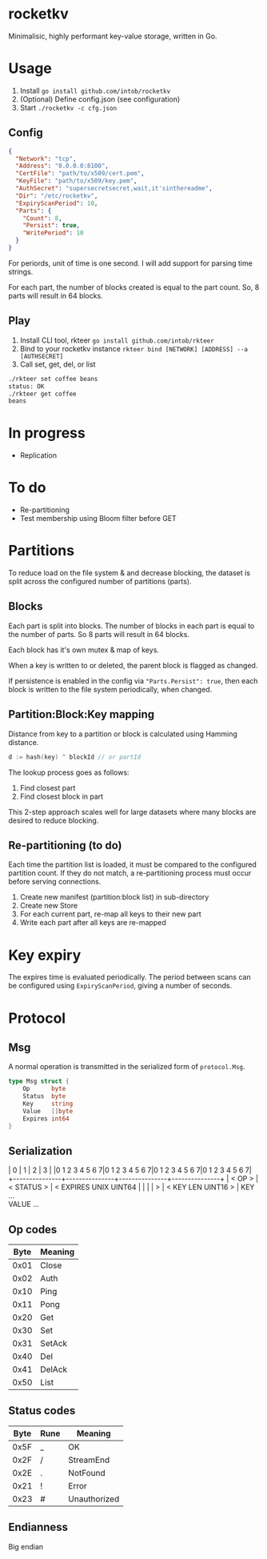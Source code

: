 # rocketkv

Minimalisic, highly performant key-value storage, written in Go.

# Usage
1. Install `go install github.com/intob/rocketkv`
2. (Optional) Define config.json (see configuration)
3. Start `./rocketkv -c cfg.json`

## Config
```json
{
  "Network": "tcp",
  "Address": "0.0.0.0:8100",
  "CertFile": "path/to/x509/cert.pem",
  "KeyFile": "path/to/x509/key.pem",
  "AuthSecret": "supersecretsecret,wait,it'sinthereadme",
  "Dir": "/etc/rocketkv",
  "ExpiryScanPeriod": 10,
  "Parts": {
    "Count": 8,
    "Persist": true,
    "WritePeriod": 10
  }
}
```
For periords, unit of time is one second. I will add support for parsing time strings.

For each part, the number of blocks created is equal to the part count. So, 8 parts will result in 64 blocks.

## Play
1. Install CLI tool, rkteer
  `go install github.com/intob/rkteer`
2. Bind to your rocketkv instance
  `rkteer bind [NETWORK] [ADDRESS] --a [AUTHSECRET]`
3. Call set, get, del, or list
```bash
./rkteer set coffee beans
status: OK
./rkteer get coffee
beans
```

# In progress
- Replication

# To do
- Re-partitioning
- Test membership using Bloom filter before GET

# Partitions
To reduce load on the file system & and decrease blocking, the dataset is split across the configured number of partitions (parts).

## Blocks
Each part is split into blocks. The number of blocks in each part is equal to the number of parts. So 8 parts will result in 64 blocks.

Each block has it's own mutex & map of keys.

When a key is written to or deleted, the parent block is flagged as changed.

If persistence is enabled in the config via `"Parts.Persist": true`, then each block is written to the file system periodically, when changed.

## Partition:Block:Key mapping
Distance from key to a partition or block is calculated using Hamming distance.
```go
d := hash(key) ^ blockId // or partId
```
The lookup process goes as follows:
1. Find closest part
2. Find closest block in part

This 2-step approach scales well for large datasets where many blocks are desired to reduce blocking.

## Re-partitioning (to do)
Each time the partition list is loaded, it must be compared to the configured partition count. If they do not match, a re-partitioning process must occur before serving connections.

1. Create new manifest (partition:block list) in sub-directory
2. Create new Store
3. For each current part, re-map all keys to their new part
4. Write each part after all keys are re-mapped

# Key expiry
The expires time is evaluated periodically. The period between scans can be configured using `ExpiryScanPeriod`, giving a number of seconds.

# Protocol

## Msg
A normal operation is transmitted in the serialized form of `protocol.Msg`.
```go
type Msg struct {
	Op      byte
	Status  byte
	Key     string
	Value   []byte
	Expires int64
}
```

## Serialization
| 0             | 1             | 2             | 3             |
|0 1 2 3 4 5 6 7|0 1 2 3 4 5 6 7|0 1 2 3 4 5 6 7|0 1 2 3 4 5 6 7|
+---------------+---------------+---------------+---------------+
| < OP        > | < STATUS    > | < EXPIRES UNIX UINT64         |
|                                                               |
|                             > | < KEY LEN UINT16            > |
  KEY ...                                                       
  VALUE ...                                                     

## Op codes
| Byte | Meaning |
|------|---------|
| 0x01 | Close   |
| 0x02 | Auth    |
| 0x10 | Ping    |
| 0x11 | Pong    |
| 0x20 | Get     |
| 0x30 | Set     |
| 0x31 | SetAck  |
| 0x40 | Del     |
| 0x41 | DelAck  |
| 0x50 | List    |

## Status codes
| Byte | Rune | Meaning      |
|------|------|--------------|
| 0x5F | _    | OK           |
| 0x2F | /    | StreamEnd    |
| 0x2E | .    | NotFound     |
| 0x21 | !    | Error        |
| 0x23 | #    | Unauthorized |

## Endianness
Big endian